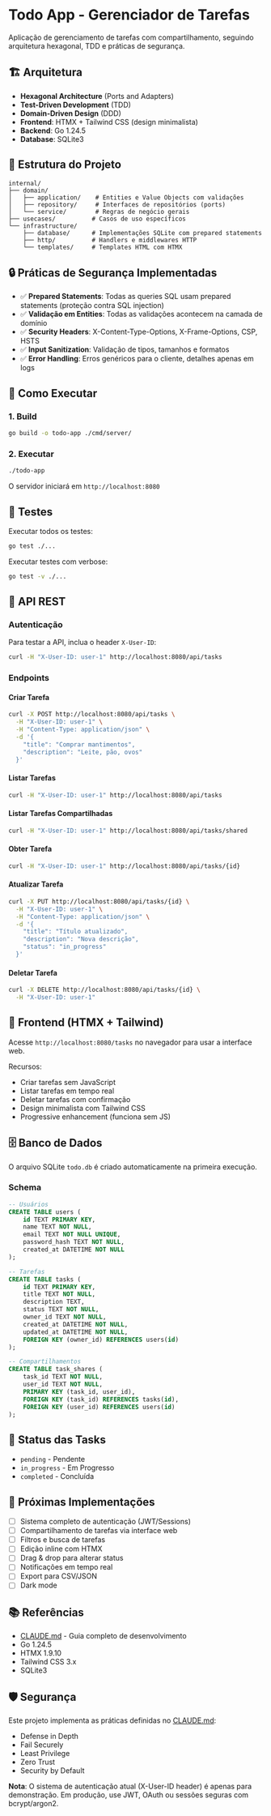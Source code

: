 # Todo App - Gerenciador de Tarefas

Aplicação de gerenciamento de tarefas com compartilhamento, seguindo arquitetura hexagonal, TDD e práticas de segurança.

## 🏗️ Arquitetura

- **Hexagonal Architecture** (Ports and Adapters)
- **Test-Driven Development** (TDD)
- **Domain-Driven Design** (DDD)
- **Frontend**: HTMX + Tailwind CSS (design minimalista)
- **Backend**: Go 1.24.5
- **Database**: SQLite3

## 📁 Estrutura do Projeto

```
internal/
├── domain/
│   ├── application/    # Entities e Value Objects com validações
│   ├── repository/     # Interfaces de repositórios (ports)
│   └── service/        # Regras de negócio gerais
├── usecases/          # Casos de uso específicos
└── infrastructure/
    ├── database/      # Implementações SQLite com prepared statements
    ├── http/          # Handlers e middlewares HTTP
    └── templates/     # Templates HTML com HTMX
```

## 🔒 Práticas de Segurança Implementadas

- ✅ **Prepared Statements**: Todas as queries SQL usam prepared statements (proteção contra SQL injection)
- ✅ **Validação em Entities**: Todas as validações acontecem na camada de domínio
- ✅ **Security Headers**: X-Content-Type-Options, X-Frame-Options, CSP, HSTS
- ✅ **Input Sanitization**: Validação de tipos, tamanhos e formatos
- ✅ **Error Handling**: Erros genéricos para o cliente, detalhes apenas em logs

## 🚀 Como Executar

### 1. Build

```bash
go build -o todo-app ./cmd/server/
```

### 2. Executar

```bash
./todo-app
```

O servidor iniciará em `http://localhost:8080`

## 🧪 Testes

Executar todos os testes:

```bash
go test ./...
```

Executar testes com verbose:

```bash
go test -v ./...
```

## 📡 API REST

### Autenticação

Para testar a API, inclua o header `X-User-ID`:

```bash
curl -H "X-User-ID: user-1" http://localhost:8080/api/tasks
```

### Endpoints

#### Criar Tarefa
```bash
curl -X POST http://localhost:8080/api/tasks \
  -H "X-User-ID: user-1" \
  -H "Content-Type: application/json" \
  -d '{
    "title": "Comprar mantimentos",
    "description": "Leite, pão, ovos"
  }'
```

#### Listar Tarefas
```bash
curl -H "X-User-ID: user-1" http://localhost:8080/api/tasks
```

#### Listar Tarefas Compartilhadas
```bash
curl -H "X-User-ID: user-1" http://localhost:8080/api/tasks/shared
```

#### Obter Tarefa
```bash
curl -H "X-User-ID: user-1" http://localhost:8080/api/tasks/{id}
```

#### Atualizar Tarefa
```bash
curl -X PUT http://localhost:8080/api/tasks/{id} \
  -H "X-User-ID: user-1" \
  -H "Content-Type: application/json" \
  -d '{
    "title": "Título atualizado",
    "description": "Nova descrição",
    "status": "in_progress"
  }'
```

#### Deletar Tarefa
```bash
curl -X DELETE http://localhost:8080/api/tasks/{id} \
  -H "X-User-ID: user-1"
```

## 🎨 Frontend (HTMX + Tailwind)

Acesse `http://localhost:8080/tasks` no navegador para usar a interface web.

Recursos:
- Criar tarefas sem JavaScript
- Listar tarefas em tempo real
- Deletar tarefas com confirmação
- Design minimalista com Tailwind CSS
- Progressive enhancement (funciona sem JS)

## 🗄️ Banco de Dados

O arquivo SQLite `todo.db` é criado automaticamente na primeira execução.

### Schema

```sql
-- Usuários
CREATE TABLE users (
    id TEXT PRIMARY KEY,
    name TEXT NOT NULL,
    email TEXT NOT NULL UNIQUE,
    password_hash TEXT NOT NULL,
    created_at DATETIME NOT NULL
);

-- Tarefas
CREATE TABLE tasks (
    id TEXT PRIMARY KEY,
    title TEXT NOT NULL,
    description TEXT,
    status TEXT NOT NULL,
    owner_id TEXT NOT NULL,
    created_at DATETIME NOT NULL,
    updated_at DATETIME NOT NULL,
    FOREIGN KEY (owner_id) REFERENCES users(id)
);

-- Compartilhamentos
CREATE TABLE task_shares (
    task_id TEXT NOT NULL,
    user_id TEXT NOT NULL,
    PRIMARY KEY (task_id, user_id),
    FOREIGN KEY (task_id) REFERENCES tasks(id),
    FOREIGN KEY (user_id) REFERENCES users(id)
);
```

## 📝 Status das Tasks

- `pending` - Pendente
- `in_progress` - Em Progresso
- `completed` - Concluída

## 🔮 Próximas Implementações

- [ ] Sistema completo de autenticação (JWT/Sessions)
- [ ] Compartilhamento de tarefas via interface web
- [ ] Filtros e busca de tarefas
- [ ] Edição inline com HTMX
- [ ] Drag & drop para alterar status
- [ ] Notificações em tempo real
- [ ] Export para CSV/JSON
- [ ] Dark mode

## 📚 Referências

- [CLAUDE.md](./CLAUDE.md) - Guia completo de desenvolvimento
- Go 1.24.5
- HTMX 1.9.10
- Tailwind CSS 3.x
- SQLite3

## 🛡️ Segurança

Este projeto implementa as práticas definidas no [CLAUDE.md](./CLAUDE.md):
- Defense in Depth
- Fail Securely
- Least Privilege
- Zero Trust
- Security by Default

**Nota**: O sistema de autenticação atual (X-User-ID header) é apenas para demonstração.
Em produção, use JWT, OAuth ou sessões seguras com bcrypt/argon2.
